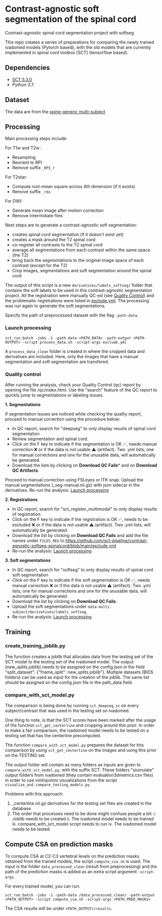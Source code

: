 # Contrast-agnostic soft segmentation of the spinal cord
Contrast-agnostic spinal cord segmentation project with softseg

This repo creates a series of preparations for comparing the newly trained ivadomed models (Pytorch based), with the old models that are currently implemented in spinal cord toolbox [SCT] (tensorflow based).

## Dependencies

- [SCT 5.3.0](https://github.com/neuropoly/spinalcordtoolbox/releases/tag/5.3.0)
- Python 3.7.

## Dataset
The data are from the [spine-generic multi-subject](https://github.com/spine-generic/data-multi-subject/)

## Processing
Main processing steps include:

For T1w and T2w :
* Resampling
* Reorient to RPI
* Remove suffix `_RPI_r`

For T2star:
* Compute root-mean square across 4th dimension (if it exists)
* Remove suffix `_rms`

For DWI:
* Generate mean image after motion correction
* Remove intermidiate files

Next steps are to generate a contrast-agnostic soft segmentation: 
- creates spinal cord segmentation (if it doesn't exist yet)
- creates a mask around the T2 spinal cord
- co-register all contrasts to the T2 spinal cord 
- average all segmentations from each contrast within the same space (the T2)
- bring back the segmentations to the original image space of each contrast (except for the T2)
- Crop images, segmentations and soft segmentation around the spinal cord

The output of this script is a new `derivatives/labels_softseg/` folder that contains the soft labels to be used in this contrast-agnostic segmentation project. All the registration were manually QC-ed (see [Quality Control](#quality-control)) and the problematic registrations were listed in [exclude.yml](https://github.com/sct-pipeline/contrast-agnostic-softseg-spinalcord/blob/main/exclude.yml). The processing was run again to generate the soft segmentations. 

Specify the path of preprocessed dataset with the flag `-path-data`. 

### Launch processing

```
sct_run_batch -jobs -1 -path-data <PATH_DATA> -path-output <PATH-OUTPUT> -script process_data.sh -script-args exclude.yml
```

A `process_data_clean` folder is created in <PATH-OUTPUT> where the cropped data and derivatives are included. Here, only the images that have a manual segmentation and soft segmentation are transfered.

### Quality control

After running the analysis, check your Quality Control (qc) report by opening the file <PATH-OUTPUT>/qc/index.html. Use the "search" feature of the QC report to quickly jump to segmentations or labeling issues.

**1. Segmentations**

If segmentation issues are noticed while checking the quality report, proceed to manual correction using the procedure below:

* In QC report, search for "deepseg" to only display results of spinal cord segmentation
* Review segmentation and spinal cord.
* Click on the F key to indicate if the segmentation is OK ✅, needs manual correction ❌ or if the data is not usable ⚠️ (artifact). Two .yml lists, one for manual corrections and one for the unusable data, will automatically be generated.
* Download the lists by clicking on **Download QC Fails*** and on **Download QC Artifacts**.

Proceed to manual correction using FSLeyes or ITK snap. Upload the manual segmentations (_seg-manual.nii.gz) with json sidecar in the derivatives.
Re-run the analysis: [Launch processing](#launch-processing)

**2. Registrations**

* In QC report, search for "sct_register_multimodal" to only display results of registration.
* Click on the F key to indicate if the registration is OK ✅, needs to be excluded ❌ or if the data is not usable ⚠️ (artifact). Two .yml lists, will automatically be generated.
* Download the list by clicking on **Download QC Fails** and add the file names under `FILES_REG` to https://github.com/sct-pipeline/contrast-agnostic-softseg-spinalcord/blob/main/exclude.yml
* Re-run the analysis: [Launch processing](#launch-processing)

**3. Soft segmentations**

* In QC report, search for "softseg" to only display results of spinal cord soft segmentation
* Click on the F key to indicate if the soft segmentation is OK ✅, needs manual correction ❌ or if the data is not usable ⚠️ (artifact). Two .yml lists, one for manual corrections and one for the unusable data, will automatically be generated.
* Download the list by clicking on **Download QC Fails**.
* Upload the soft segmentations under `data-multi-subject/derivatives/labels_softseg`.
* Re-run the analysis: [Launch processing](#launch-processing)

## Training

### create_training_joblib.py
The function creates a joblib that allocates data from the testing set of the SCT model to the testing set of the ivadomed model. The output (new_splits.joblib) needs to be assigned on the config.json in the field "split_dataset": {"fname_split": new_splits.joblib"}. 
Multiple datasets (BIDS folders) can be used as input for the creation of the joblib. The same list should be assigned on the config.json file in the path_data field.


### compare_with_sct_model.py
The comparison is being done by running `sct_deepseg_sc` on every subject/contrast that was used in the testing set on ivadomed.

One thing to note, is that the SCT scores have been marked after the usage of the function `sct_get_centerline` and cropping around this prior.
In order to make a fair comparison, the ivadomed model needs to be tested on a testing set that has the centerline precomputed.

The function `compare_with_sct_model.py` prepares the dataset for this comparison by using `sct_get_centerline` on the images and using this prior on the TESTING set.

The output folder will contain as many folders as inputs are given to `compare_with_sct_model.py`, with the suffix SCT. These folders "siumulate" output folders from ivadomed (they contain  evaluation3dmetrics.csv files) in order to use violinpolots visualizations from the script `visualize_and_compare_testing_models.py`



Problems with this approach: 
1. _centerline.nii.gz derivatives for the testing set files are created in the database
2. The order that processes need to be done might confuse people a bit:
    i. Joblib needs to be created
    ii. The ivadomed model needs to be trained
    iii. compare_with_sct_model script needs to run
    iv. The ivadomed model needs to be tested 

## Compute CSA on prediction masks

To compute CSA at C2-C3 vertebral levels on the prediction masks obtained from the trained models, the script `compute_csa.sh` is used. The input is the folder `data_processed_clean` (result from preprocessing) and the path of the prediction masks is added as an extra script argument `-script-args`.

For every trained model, you can run:

```
sct_run_batch -jobs -1 -path-data /data_processed_clean/ -path-output <PATH_OUTPUT> -script compute_csa.sh -script-args <PATH_PRED_MASKS>
```
The CSA results will be under `<PATH_OUTPUT>/results`.
